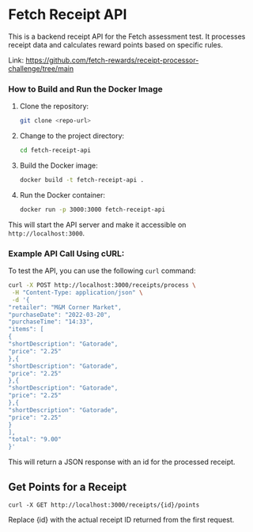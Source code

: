 # Fetch Receipt API

This is a backend receipt API for the Fetch assessment test. It processes receipt data and calculates reward points based on specific rules.

Link: https://github.com/fetch-rewards/receipt-processor-challenge/tree/main

### How to Build and Run the Docker Image

1. Clone the repository:

    ```bash
    git clone <repo-url>
    ```

2. Change to the project directory:

    ```bash
    cd fetch-receipt-api
    ```

3. Build the Docker image:

    ```bash
    docker build -t fetch-receipt-api .
    ```

4. Run the Docker container:

    ```bash
    docker run -p 3000:3000 fetch-receipt-api
    ```

This will start the API server and make it accessible on `http://localhost:3000`.

### Example API Call Using cURL:

To test the API, you can use the following `curl` command:

```bash
curl -X POST http://localhost:3000/receipts/process \
 -H "Content-Type: application/json" \
 -d '{
"retailer": "M&M Corner Market",
"purchaseDate": "2022-03-20",
"purchaseTime": "14:33",
"items": [
{
"shortDescription": "Gatorade",
"price": "2.25"
},{
"shortDescription": "Gatorade",
"price": "2.25"
},{
"shortDescription": "Gatorade",
"price": "2.25"
},{
"shortDescription": "Gatorade",
"price": "2.25"
}
],
"total": "9.00"
}'
```

This will return a JSON response with an id for the processed receipt.

## Get Points for a Receipt

```
curl -X GET http://localhost:3000/receipts/{id}/points
```

Replace {id} with the actual receipt ID returned from the first request.
